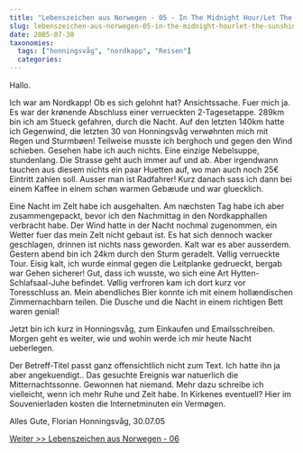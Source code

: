 ```yaml
---
title: "Lebenszeichen aus Norwegen - 05 - In The Midnight Hour/Let The Sunshine In - (Medley)"
slug: lebenszeichen-aus-norwegen-05-in-the-midnight-hourlet-the-sunshine-in-medley
date: 2005-07-30
taxonomies:
  tags: ["honningsvåg", "nordkapp", "Reisen"]
  categories: 
---
```


<p>Hallo.

Ich war am Nordkapp! Ob es sich gelohnt hat? Ansichtssache. Fuer mich ja. Es war der krønende Abschluss einer verrueckten 2-Tagesetappe. 289km bin ich am Stueck gefahren, durch die Nacht. Auf den letzten 140km hatte ich Gegenwind, die letzten 30 von Honningsvåg verwøhnten mich mit Regen und Sturmbøen! Teilweise musste ich berghoch und gegen den Wind schieben. Gesehen habe ich auch nichts. Eine einzige Nebelsuppe, stundenlang. Die Strasse geht auch immer auf und ab. Aber irgendwann tauchen aus diesem nichts ein paar Huetten auf, wo man auch noch 25€ Eintritt zahlen soll. Ausser man ist Radfahrer! Kurz danach sass ich dann bei einem Kaffee in einem schøn warmen Gebæude und war gluecklich.

Eine Nacht im Zelt habe ich ausgehalten. Am næchsten Tag habe ich aber zusammengepackt, bevor ich den Nachmittag in den Nordkapphallen verbracht habe. Der Wind hatte in der Nacht nochmal zugenommen, ein Wetter fuer das mein Zelt nicht gebaut ist. Es hat sich dennoch wacker geschlagen, drinnen ist nichts nass geworden. Kalt war es aber ausserdem. Gestern abend bin ich 24km durch den Sturm geradelt. Vøllig verrueckte Tour. Eisig kalt, ich wurde einmal gegen die Leitplanke gedrueckt, bergab war Gehen sicherer! Gut, dass ich wusste, wo sich eine Art Hytten-Schlafsaal-Juhe befindet. Vøllig verfroren kam ich dort kurz vor Toresschluss an. Mein abendliches Bier konnte ich mit einem hollændischen Zimmernachbarn teilen. Die Dusche und die Nacht in einem richtigen Bett waren genial!

Jetzt bin ich kurz in Honningsvåg, zum Einkaufen und Emailsschreiben. Morgen geht es weiter, wie und wohin werde ich mir heute Nacht ueberlegen.

Der Betreff-Titel passt ganz offensichtlich nicht zum Text. Ich hatte ihn ja aber angekuendigt.. Das gesuchte Ereignis war natuerlich die Mitternachtssonne. Gewonnen hat niemand. Mehr dazu schreibe ich vielleicht, wenn ich mehr Ruhe und Zeit habe. In Kirkenes eventuell? Hier im Souvenierladen kosten die Internetminuten ein Vermøgen.

Alles Gute, Florian
Honningsvåg, 30.07.05

<a href="lebenszeichen-aus-norwegen-06-a-night-in-tunesia" title="Lebenszeichen aus Norwegen - 06">Weiter &gt;&gt; Lebenszeichen aus Norwegen - 06</a></p>
